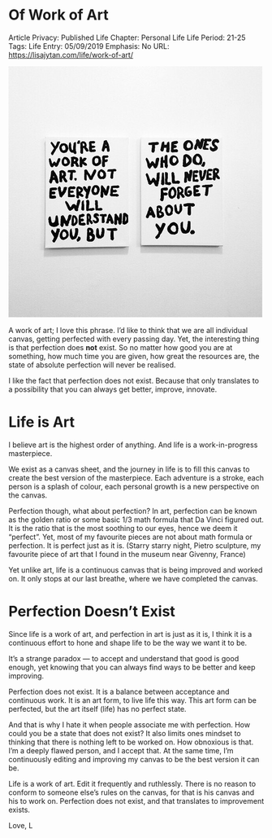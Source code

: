 # Of Work of Art

Article Privacy: Published
Life Chapter: Personal Life
Life Period: 21-25
Tags: Life
Entry: 05/09/2019
Emphasis: No
URL: https://lisajytan.com/life/work-of-art/

![Of%20Work%20of%20Art%20ba377c0e8dc4431fa3a29f83cb7ce50f/a1b60d61-a018-4163-a59a-98dbe674fc63.png](Of%20Work%20of%20Art%20ba377c0e8dc4431fa3a29f83cb7ce50f/a1b60d61-a018-4163-a59a-98dbe674fc63.png)

A work of art; I love this phrase. I’d like to think that we are all individual canvas, getting perfected with every passing day. Yet, the interesting thing is that perfection does **not** exist. So no matter how good you are at something, how much time you are given, how great the resources are, the state of absolute perfection will never be realised.

I like the fact that perfection does not exist. Because that only translates to a possibility that you can always get better, improve, innovate.

# Life is Art

I believe art is the highest order of anything. And life is a work-in-progress masterpiece.

We exist as a canvas sheet, and the journey in life is to fill this canvas to create the best version of the masterpiece. Each adventure is a stroke, each person is a splash of colour, each personal growth is a new perspective on the canvas.

Perfection though, what about perfection? In art, perfection can be known as the golden ratio or some basic 1/3 math formula that Da Vinci figured out. It is the ratio that is the most soothing to our eyes, hence we deem it “perfect”. Yet, most of my favourite pieces are not about math formula or perfection. It is perfect just as it is. (Starry starry night, Pietro sculpture, my favourite piece of art that I found in the museum near Givenny, France)

Yet unlike art, life is a continuous canvas that is being improved and worked on. It only stops at our last breathe, where we have completed the canvas.

# Perfection Doesn’t Exist

Since life is a work of art, and perfection in art is just as it is, I think it is a continuous effort to hone and shape life to be the way we want it to be.

It’s a strange paradox — to accept and understand that good is good enough, yet knowing that you can always find ways to be better and keep improving.

Perfection does not exist. It is a balance between acceptance and continuous work. It is an art form, to live life this way. This art form can be perfected, but the art itself (life) has no perfect state.

And that is why I hate it when people associate me with perfection. How could you be a state that does not exist? It also limits ones mindset to thinking that there is nothing left to be worked on. How obnoxious is that. I’m a deeply flawed person, and I accept that. At the same time, I’m continuously editing and improving my canvas to be the best version it can be.

Life is a work of art. Edit it frequently and ruthlessly. There is no reason to conform to someone else’s rules on the canvas, for that is his canvas and his to work on. Perfection does not exist, and that translates to improvement exists.

Love,
L